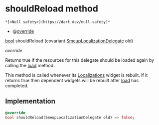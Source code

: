 


# shouldReload method




    *[<Null safety>](https://dart.dev/null-safety)*



- @[override](https://api.flutter.dev/flutter/dart-core/override-constant.html)

[bool](https://api.flutter.dev/flutter/dart-core/bool-class.html) shouldReload
(covariant [SmeupLocalizationDelegate](../../smeup_services_smeupLocalizationDelegate/SmeupLocalizationDelegate-class.md) old)

_override_



<p>Returns true if the resources for this delegate should be loaded
again by calling the <a href="../../smeup_services_smeupLocalizationDelegate/SmeupLocalizationDelegate/load.md">load</a> method.</p>
<p>This method is called whenever its <a href="https://api.flutter.dev/flutter/widgets/Localizations-class.html">Localizations</a> widget is
rebuilt. If it returns true then dependent widgets will be rebuilt
after <a href="../../smeup_services_smeupLocalizationDelegate/SmeupLocalizationDelegate/load.md">load</a> has completed.</p>



## Implementation

```dart
@override
bool shouldReload(SmeupLocalizationDelegate old) => false;
```







